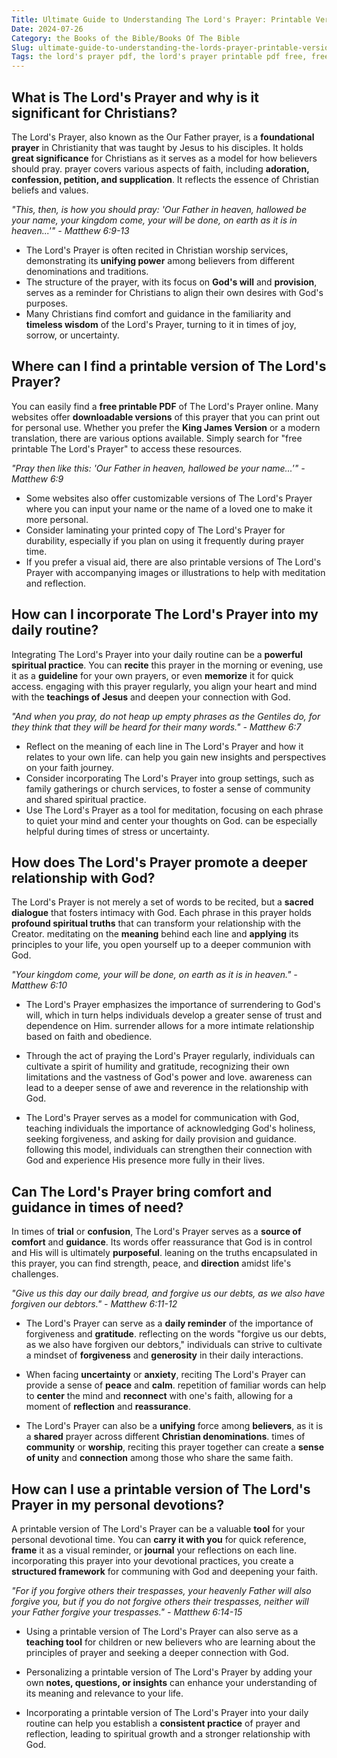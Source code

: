 ```yaml
---
Title: Ultimate Guide to Understanding The Lord's Prayer: Printable Version
Date: 2024-07-26
Category: the Books of the Bible/Books Of The Bible
Slug: ultimate-guide-to-understanding-the-lords-prayer-printable-version
Tags: the lord's prayer pdf, the lord's prayer printable pdf free, free printable lord's prayer, printable our father prayer, print the lord's prayer, free printable the lord's prayer, the lords prayer printable, printable lords prayer, the lord's prayer printable, the lord's prayer king james version printable, the books of the bible, books of the bible
---
```

## What is The Lord's Prayer and why is it significant for Christians?

The Lord's Prayer, also known as the Our Father prayer, is a **foundational prayer** in Christianity that was taught by Jesus to his disciples. It holds **great significance** for Christians as it serves as a model for how believers should pray.  prayer covers various aspects of faith, including **adoration, confession, petition, and supplication**. It reflects the essence of Christian beliefs and values.

*"This, then, is how you should pray: 'Our Father in heaven, hallowed be your name, your kingdom come, your will be done, on earth as it is in heaven...'" - Matthew 6:9-13*

- The Lord's Prayer is often recited in Christian worship services, demonstrating its **unifying power** among believers from different denominations and traditions.
- The structure of the prayer, with its focus on **God's will** and **provision**, serves as a reminder for Christians to align their own desires with God's purposes.
- Many Christians find comfort and guidance in the familiarity and **timeless wisdom** of the Lord's Prayer, turning to it in times of joy, sorrow, or uncertainty.


## Where can I find a printable version of The Lord's Prayer?

You can easily find a **free printable PDF** of The Lord's Prayer online. Many websites offer **downloadable versions** of this prayer that you can print out for personal use. Whether you prefer the **King James Version** or a modern translation, there are various options available. Simply search for "free printable The Lord's Prayer" to access these resources.

*"Pray then like this: 'Our Father in heaven, hallowed be your name...'" - Matthew 6:9*

- Some websites also offer customizable versions of The Lord's Prayer where you can input your name or the name of a loved one to make it more personal.
- Consider laminating your printed copy of The Lord's Prayer for durability, especially if you plan on using it frequently during prayer time.
- If you prefer a visual aid, there are also printable versions of The Lord's Prayer with accompanying images or illustrations to help with meditation and reflection.


## How can I incorporate The Lord's Prayer into my daily routine?

Integrating The Lord's Prayer into your daily routine can be a **powerful spiritual practice**. You can **recite** this prayer in the morning or evening, use it as a **guideline** for your own prayers, or even **memorize** it for quick access.  engaging with this prayer regularly, you align your heart and mind with the **teachings of Jesus** and deepen your connection with God.

*"And when you pray, do not heap up empty phrases as the Gentiles do, for they think that they will be heard for their many words." - Matthew 6:7*

- Reflect on the meaning of each line in The Lord's Prayer and how it relates to your own life.  can help you gain new insights and perspectives on your faith journey.
- Consider incorporating The Lord's Prayer into group settings, such as family gatherings or church services, to foster a sense of community and shared spiritual practice.
- Use The Lord's Prayer as a tool for meditation, focusing on each phrase to quiet your mind and center your thoughts on God.  can be especially helpful during times of stress or uncertainty.


## How does The Lord's Prayer promote a deeper relationship with God?

The Lord's Prayer is not merely a set of words to be recited, but a **sacred dialogue** that fosters intimacy with God. Each phrase in this prayer holds **profound spiritual truths** that can transform your relationship with the Creator.  meditating on the **meaning** behind each line and **applying** its principles to your life, you open yourself up to a deeper communion with God.

*"Your kingdom come, your will be done, on earth as it is in heaven." - Matthew 6:10*

- The Lord's Prayer emphasizes the importance of surrendering to God's will, which in turn helps individuals develop a greater sense of trust and dependence on Him.  surrender allows for a more intimate relationship based on faith and obedience.

- Through the act of praying the Lord's Prayer regularly, individuals can cultivate a spirit of humility and gratitude, recognizing their own limitations and the vastness of God's power and love.  awareness can lead to a deeper sense of awe and reverence in the relationship with God.

- The Lord's Prayer serves as a model for communication with God, teaching individuals the importance of acknowledging God's holiness, seeking forgiveness, and asking for daily provision and guidance.  following this model, individuals can strengthen their connection with God and experience His presence more fully in their lives.


## Can The Lord's Prayer bring comfort and guidance in times of need?

In times of **trial** or **confusion**, The Lord's Prayer serves as a **source of comfort** and **guidance**. Its words offer reassurance that God is in control and His will is ultimately **purposeful**.  leaning on the truths encapsulated in this prayer, you can find strength, peace, and **direction** amidst life's challenges.

*"Give us this day our daily bread, and forgive us our debts, as we also have forgiven our debtors." - Matthew 6:11-12*

- The Lord's Prayer can serve as a **daily reminder** of the importance of forgiveness and **gratitude**.  reflecting on the words "forgive us our debts, as we also have forgiven our debtors," individuals can strive to cultivate a mindset of **forgiveness** and **generosity** in their daily interactions.
 
- When facing **uncertainty** or **anxiety**, reciting The Lord's Prayer can provide a sense of **peace** and **calm**.  repetition of familiar words can help to **center** the mind and **reconnect** with one's faith, allowing for a moment of **reflection** and **reassurance**.
 
- The Lord's Prayer can also be a **unifying** force among **believers**, as it is a **shared** prayer across different **Christian denominations**.  times of **community** or **worship**, reciting this prayer together can create a **sense of unity** and **connection** among those who share the same faith.


## How can I use a printable version of The Lord's Prayer in my personal devotions?

A printable version of The Lord's Prayer can be a valuable **tool** for your personal devotional time. You can **carry it with you** for quick reference, **frame** it as a visual reminder, or **journal** your reflections on each line.  incorporating this prayer into your devotional practices, you create a **structured framework** for communing with God and deepening your faith.

*"For if you forgive others their trespasses, your heavenly Father will also forgive you, but if you do not forgive others their trespasses, neither will your Father forgive your trespasses." - Matthew 6:14-15*

- Using a printable version of The Lord's Prayer can also serve as a **teaching tool** for children or new believers who are learning about the principles of prayer and seeking a deeper connection with God.
 
- Personalizing a printable version of The Lord's Prayer by adding your own **notes, questions, or insights** can enhance your understanding of its meaning and relevance to your life.

- Incorporating a printable version of The Lord's Prayer into your daily routine can help you establish a **consistent practice** of prayer and reflection, leading to spiritual growth and a stronger relationship with God.
